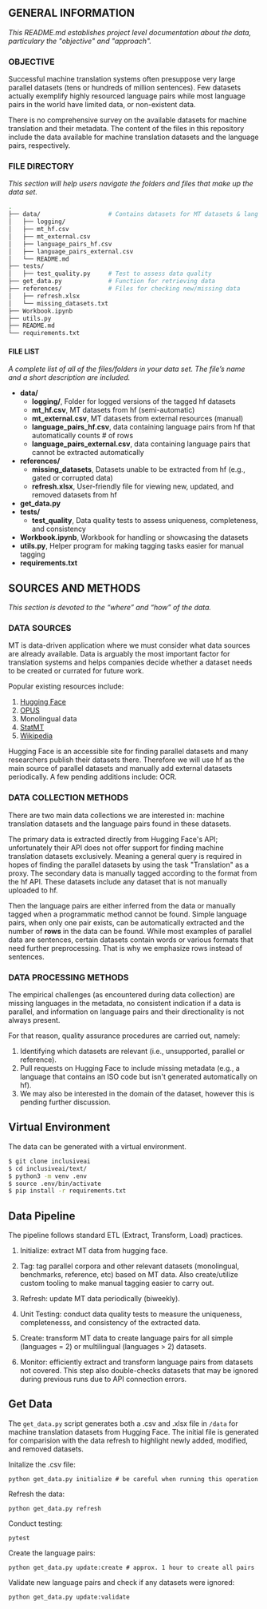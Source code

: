 ## GENERAL INFORMATION 

*This README.md establishes project level documentation about the data, particulary the "objective" and "approach".*

### OBJECTIVE
Successful machine translation systems often presuppose very large parallel datasets (tens or hundreds of million sentences). Few datasets actually exemplify highly resourced language pairs while most language pairs in the world have limited data, or non-existent data.

There is no comprehensive survey on the available datasets for machine translation and their metadata. The content of the files in this repository include the data available for machine translation datasets and the language pairs, respectively.

### FILE DIRECTORY 

*This section will help users navigate the folders and files that make up the data set.*

```bash
.
├── data/                   # Contains datasets for MT datasets & lang pairs
│   ├── logging/               
│   ├── mt_hf.csv               
│   ├── mt_external.csv
│   ├── language_pairs_hf.csv
│   ├── language_pairs_external.csv
│   └── README.md
├── tests/
│   ├── test_quality.py     # Test to assess data quality    
├── get_data.py             # Function for retrieving data 
├── references/             # Files for checking new/missing data
│   ├── refresh.xlsx
│   └── missing_datasets.txt                     
├── Workbook.ipynb               
├── utils.py                
├── README.md               
└── requirements.txt        
```

#### FILE LIST

*A complete list of all of the files/folders in your data set. The file’s name and a short description are included.*

- **data/** 
  - **logging/**, Folder for logged versions of the tagged hf datasets 
  - **mt_hf.csv**, MT datasets from hf (semi-automatic)
  - **mt_external.csv**, MT datasets from external resources (manual)
  - **language_pairs_hf.csv**, data containing language pairs from hf that automatically counts # of rows
  - **language_pairs_external.csv**, data containing language pairs that cannot be extracted automatically
- **references/**
  - **missing_datasets**, Datasets unable to be extracted from hf (e.g., gated or corrupted data)
  - **refresh.xlsx**, User-friendly file for viewing new, updated, and removed datasets from hf
- **get_data.py**
- **tests/**
  - **test_quality**, Data quality tests to assess uniqueness, completeness, and consistency
- **Workbook.ipynb**, Workbook for handling or showcasing the datasets
- **utils.py**, Helper program for making tagging tasks easier for manual tagging
- **requirements.txt**

## SOURCES AND METHODS
  
*This section is devoted to the “where” and “how” of the data.*

### DATA SOURCES
MT is data-driven application where we must consider what data sources are already available. Data is arguably the most important factor for translation systems and helps companies decide whether a dataset needs to be created or currated for future work.

Popular existing resources include:
1.  [Hugging Face](https://huggingface.co/)
2.  [OPUS](https://opus.nlpl.eu/)
3.  Monolingual data
4.  [StatMT](https://statmt.org/)
5.  [Wikipedia](https://www.wikipedia.org/)

Hugging Face is an accessible site for finding parallel datasets and many researchers publish their datasets there. Therefore we will use hf as the main source of parallel datasets and manually add external datasets periodically. A few pending additions include: OCR.

### DATA COLLECTION METHODS 
There are two main data collections we are interested in: machine translation datasets and the language pairs found in these datasets.

The primary data is extracted directly from Hugging Face's API; unfortunately their API does not offer support for finding machine translation datasets exclusively. Meaning a general query is required in hopes of finding the parallel datasets by using the task "Translation" as a proxy. The secondary data is manually tagged according to the format from the hf API. These datasets include any dataset that is not manually uploaded to hf.

Then the language pairs are either inferred from the data or manually tagged when a programmatic method cannot be found. Simple language pairs, when only one pair exists, can be automatically extracted and the number of **rows** in the data can be found. While most examples of parallel data are sentences, certain datasets contain words or various formats that need further preprocessing. That is why we emphasize rows instead of sentences.

### DATA PROCESSING METHODS 
The empirical challenges (as encountered during data collection) are missing languages in the metadata, no consistent indication if a data is parallel, and information on language pairs and their directionality is not always present. 

For that reason, quality assurance procedures are carried out, namely:
1. Identifying which datasets are relevant (i.e., unsupported, parallel or reference).
2. Pull requests on Hugging Face to include missing metadata (e.g., a language that contains an ISO code but isn't generated automatically on hf).
3. We may also be interested in the domain of the dataset, however this is pending further discussion.
   
## Virtual Environment
The data can be generated with a virtual environment. 

```bash
$ git clone inclusiveai
$ cd inclusiveai/text/
$ python3 -m venv .env
$ source .env/bin/activate
$ pip install -r requirements.txt
```

## Data Pipeline

The pipeline follows standard ETL (Extract, Transform, Load) practices.

1. Initialize: extract MT data from hugging face.

2. Tag: tag parallel corpora and other relevant datasets (monolingual, benchmarks, reference, etc) based on MT data. Also create/utilize custom tooling to make manual tagging easier to carry out.

3. Refresh: update MT data periodically (biweekly).

4. Unit Testing: conduct data quality tests to measure the uniqueness, completenesss, and consistency of the extracted data.

5. Create: transform MT data to create language pairs for all simple (languages = 2) or multilingual (languages > 2) datasets.

6. Monitor: efficiently extract and transform language pairs from datasets not covered. This step also double-checks datasets that may be ignored during previous runs due to API connection errors.


## Get Data
The ```get_data.py``` script generates both a .csv and .xlsx file in ```/data``` for machine translation datasets from Hugging Face. The initial file is generated for comparision with the data refresh to highlight newly added, modified, and removed datasets. 

Initalize the .csv file:

```
python get_data.py initialize # be careful when running this operation
```

Refresh the data:
```
python get_data.py refresh
```

Conduct testing:
```
pytest
```

Create the language pairs:
```
python get_data.py update:create # approx. 1 hour to create all pairs
```

Validate new language pairs and check if any datasets were ignored:
```
python get_data.py update:validate
```
